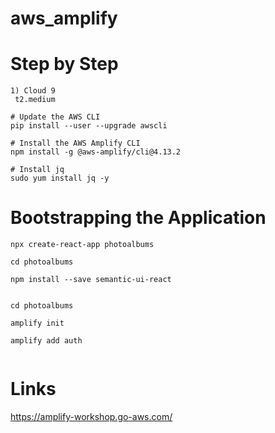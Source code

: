 # aws_amplify

# Step by Step

```
1) Cloud 9
 t2.medium

# Update the AWS CLI
pip install --user --upgrade awscli

# Install the AWS Amplify CLI
npm install -g @aws-amplify/cli@4.13.2

# Install jq
sudo yum install jq -y

```
# Bootstrapping the Application

```
npx create-react-app photoalbums

cd photoalbums

npm install --save semantic-ui-react


cd photoalbums

amplify init

amplify add auth


```

# Links

https://amplify-workshop.go-aws.com/
